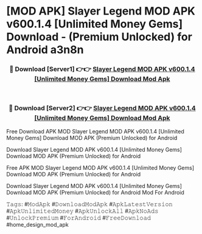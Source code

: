 # [MOD APK] Slayer Legend MOD APK v600.1.4 [Unlimited Money Gems] Download - (Premium Unlocked) for Android a3n8n



<div align="center">
<h3>🔴 Download [Server1] 👉👉 <a href="https://momento.my/?title=Slayer_Legend_MOD_APK_v600.1.4_[Unlimited_Money_Gems]_Download">Slayer Legend MOD APK v600.1.4 [Unlimited Money Gems] Download Mod Apk</a></h3><br>

<h3>🔴 Download [Server2] 👉👉 <a href="https://momento.my/?title=Slayer_Legend_MOD_APK_v600.1.4_[Unlimited_Money_Gems]_Download">Slayer Legend MOD APK v600.1.4 [Unlimited Money Gems] Download Mod Apk</a></h3>
</div>



Free Download APK MOD Slayer Legend MOD APK v600.1.4 [Unlimited Money Gems] Download MOD APK (Premium Unlocked) for Android

Download Slayer Legend MOD APK v600.1.4 [Unlimited Money Gems] Download MOD APK (Premium Unlocked) for Android

Free APK MOD Slayer Legend MOD APK v600.1.4 [Unlimited Money Gems] Download MOD APK (Premium Unlocked) for Android

Download Slayer Legend MOD APK v600.1.4 [Unlimited Money Gems] Download MOD APK (Premium Unlocked) for Android Mod For Android

𝚃𝚊𝚐𝚜: #𝙼𝚘𝚍𝙰𝚙𝚔 #𝙳𝚘𝚠𝚗𝚕𝚘𝚊𝚍𝙼𝚘𝚍𝙰𝚙𝚔 #𝙰𝚙𝚔𝙻𝚊𝚝𝚎𝚜𝚝𝚅𝚎𝚛𝚜𝚒𝚘𝚗 #𝙰𝚙𝚔𝚄𝚗𝚕𝚒𝚖𝚒𝚝𝚎𝚍𝙼𝚘𝚗𝚎𝚢 #𝙰𝚙𝚔𝚄𝚗𝚕𝚘𝚌𝚔𝙰𝚕𝚕 #𝙰𝚙𝚔𝙽𝚘𝙰𝚍𝚜 #𝚄𝚗𝚕𝚘𝚌𝚔𝙿𝚛𝚎𝚖𝚒𝚞𝚖 #𝙵𝚘𝚛𝙰𝚗𝚍𝚛𝚘𝚒𝚍 #𝙵𝚛𝚎𝚎𝙳𝚘𝚠𝚗𝚕𝚘𝚊𝚍 #home_design_mod_apk

